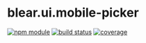 # blear.ui.mobile-picker

[![npm module][npm-img]][npm-url]
[![build status][travis-img]][travis-url]
[![coverage][coveralls-img]][coveralls-url]

[travis-img]: https://img.shields.io/travis/blearjs/blear.ui.mobile-picker/master.svg?style=flat-square
[travis-url]: https://travis-ci.org/blearjs/blear.ui.mobile-picker

[npm-img]: https://img.shields.io/npm/v/blear.ui.mobile-picker.svg?style=flat-square
[npm-url]: https://www.npmjs.com/package/blear.ui.mobile-picker

[coveralls-img]: https://img.shields.io/coveralls/blearjs/blear.ui.mobile-picker/master.svg?style=flat-square
[coveralls-url]: https://coveralls.io/github/blearjs/blear.ui.mobile-picker?branch=master

